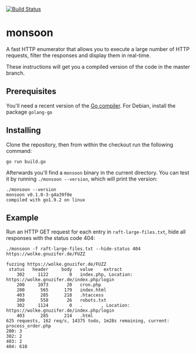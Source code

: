 [![Build Status](https://travis-ci.org/fd0/monsoon.svg?branch=master)](https://travis-ci.org/fd0/monsoon)

# monsoon

A fast HTTP enumerator that allows you to execute a large number of HTTP
requests, filter the responses and display them in real-time.

These instructions will get you a compiled version of the code in the master branch.

## Prerequisites

You'll need a recent version of the [Go compiler](https://golang.org/dl). For
Debian, install the package `golang-go`

## Installing

Clone the repository, then from within the checkout run the following command:

```
go run build.go
```

Afterwards you'll find a `monsoon` binary in the current directory. You can test it by running `./monsoon --version`, which will print the version:

```
./monsoon --version
monsoon v0.1.0-3-g4a39f0e
compiled with go1.9.2 on linux
```

## Example

Run an HTTP GET request for each entry in `raft-large-files.txt`, hide all responses with the status code 404:

```
./monsoon -f raft-large-files.txt --hide-status 404 https://wolke.gnuzifer.de/FUZZ

fuzzing https://wolke.gnuzifer.de/FUZZ
 status   header     body   value    extract
    302     1122        0   index.php, Location: https://wolke.gnuzifer.de/index.php/login
    200     1073       20   cron.php
    200      565      179   index.html
    403      285      218   .htaccess
    200      558       26   robots.txt
    302     1124        0   .       , Location: https://wolke.gnuzifer.de/index.php/login
    403      285      214   .html
625 requests, 162 req/s, 14375 todo, 1m28s remaining, current: process_order.php
200: 3
302: 2
403: 2
404: 618
```
